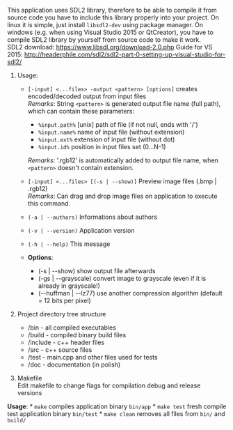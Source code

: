 This application uses SDL2 library, therefore to be able to compile it from source code you have to include this library properly into your project. On linux it is simple, just install `libsdl2-dev` using package manager.
On windows (e.g. when using Visual Studio 2015 or QtCreator), you have to compile SDL2 library by yourself from source code to make it work. <br />
SDL2 download: https://www.libsdl.org/download-2.0.php
Guide for VS 2015: http://headerphile.com/sdl2/sdl2-part-0-setting-up-visual-studio-for-sdl2/

1. Usage:

	* `[-input] <...files> -output <pattern> [options]` creates encoded/decoded output from input files <br />
		*Remarks*: String `<pattern>` is generated output file name (full path), which can contain these parameters:

		- `%input.path%`    [unix] path of file (if not null, ends with '/')
		- `%input.name%`    name of input file (without extension)
		- `%input.ext%`     extension of input file (without dot)
		- `%input.id%`      position in input files set (0...N-1)
	
		*Remarks*: '.rgb12' is automatically added to output file name, when `<pattern>` doesn't contain extension.

	* `[-input] <...files> [(-s | --show)]`              Preview image files (.bmp | .rgb12) <br />
		*Remarks*: Can drag and drop image files on application to execute this command.

	* `(-a | --authors)`                                 Informations about authors
	* `(-v | --version)`                                 Application version
	* `(-h | --help)`                                    This message

	* **Options**:

		- (-s | --show)            show output file afterwards
		- (-gs | --grayscale)      convert image to grayscale (even if it is already in grayscale!)
		- (--huffman | --lz77)     use another compression algorithm (default = 12 bits per pixel)

2. Project directory tree structure

	* /bin  - all compiled executables
	* /build - compiled binary build files
	* /include - c++ header files
	* /src - c++ source files
	* /test - main.cpp and other files used for tests
	* /doc - documentation (in polish)

3. Makefile <br />
Edit makefile to change flags for compilation debug and release versions <br />

**Usage**:
	* `make` 
	compiles application binary `bin/app`
	* `make test`
	fresh compile test application binary `bin/test`
	* `make clean`
	removes all files from `bin/` and `build/`
